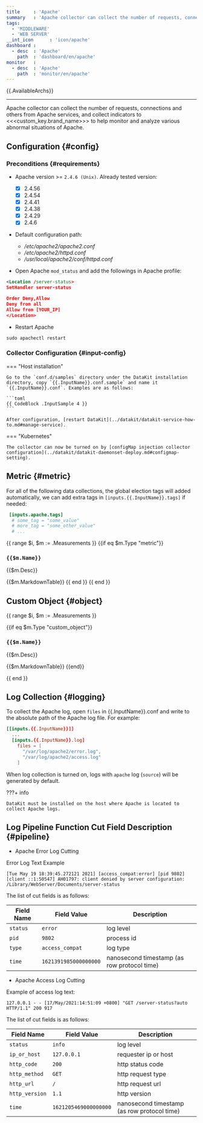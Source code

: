 ```yaml
---
title     : 'Apache'
summary   : 'Apache collector can collect the number of requests, connections, etc. from the Apache service'
tags:
  - 'MIDDLEWARE'
  - 'WEB SERVER'
__int_icon      : 'icon/apache'
dashboard :
  - desc  : 'Apache'
    path  : 'dashboard/en/apache'
monitor   :
  - desc  : 'Apache'
    path  : 'monitor/en/apache'
---
```


{{.AvailableArchs}}

---

Apache collector can collect the number of requests, connections and others from Apache services, and collect indicators to <<<custom_key.brand_name>>> to help monitor and analyze various abnormal situations of Apache.

## Configuration {#config}

### Preconditions {#requirements}

- Apache version >= `2.4.6 (Unix)`. Already tested version:
    - [x] 2.4.56
    - [x] 2.4.54
    - [x] 2.4.41
    - [x] 2.4.38
    - [x] 2.4.29
    - [x] 2.4.6

- Default configuration path:
    - */etc/apache2/apache2.conf*
    - */etc/apache2/httpd.conf*
    - */usr/local/apache2/conf/httpd.conf*

- Open Apache `mod_status` and add the followings in Apache profile:

```xml
<Location /server-status>
SetHandler server-status

Order Deny,Allow
Deny from all
Allow from [YOUR_IP]
</Location>
```

- Restart Apache

```shell
sudo apachectl restart
```

### Collector Configuration {#input-config}

<!-- markdownlint-disable MD046 -->
=== "Host installation"

    Go to the `conf.d/samples` directory under the DataKit installation directory, copy `{{.InputName}}.conf.sample` and name it `{{.InputName}}.conf`. Examples are as follows:
    
    ```toml
    {{ CodeBlock .InputSample 4 }}
    ```
    
    After configuration, [restart DataKit](../datakit/datakit-service-how-to.md#manage-service).

=== "Kubernetes"

    The collector can now be turned on by [configMap injection collector configuration](../datakit/datakit-daemonset-deploy.md#configmap-setting).

## Metric {#metric}

For all of the following data collections, the global election tags will added automatically, we can add extra tags in `[inputs.{{.InputName}}.tags]` if needed:

``` toml
 [inputs.apache.tags]
  # some_tag = "some_value"
  # more_tag = "some_other_value"
  # ...
```

{{ range $i, $m := .Measurements }}
{{if eq $m.Type "metric"}}

### `{{$m.Name}}`

{{$m.Desc}}

{{$m.MarkdownTable}}
{{ end }}
{{ end }}

## Custom Object {#object}

{{ range $i, $m := .Measurements }}

{{if eq $m.Type "custom_object"}}

### `{{$m.Name}}`

{{$m.Desc}}

{{$m.MarkdownTable}}
{{end}}

{{ end }}

## Log Collection {#logging}

To collect the Apache log, open  `files` in {{.InputName}}.conf and write to the absolute path of the Apache log file. For example:

```toml
[[inputs.{{.InputName}}]]
  ...
  [inputs.{{.InputName}}.log]
    files = [
      "/var/log/apache2/error.log",
      "/var/log/apache2/access.log"
    ]
```

When log collection is turned on, logs with `apache` log (`source`) will be generated by default.

<!-- markdownlint-disable MD046 -->
???+ info

    DataKit must be installed on the host where Apache is located to collect Apache logs.
<!-- markdownlint-enable -->

## Log Pipeline Function Cut Field Description {#pipeline}

- Apache Error Log Cutting

Error Log Text Example

```log
[Tue May 19 18:39:45.272121 2021] [access_compat:error] [pid 9802] [client ::1:50547] AH01797: client denied by server configuration: /Library/WebServer/Documents/server-status
```

The list of cut fields is as follows:

| Field Name   | Field Value                | Description                         |
| ---      | ---                   | ---                          |
| `status` | `error`               | log level                     |
| `pid`    | `9802`                | process id                      |
| `type`   | `access_compat`       | log type                     |
| `time`   | `1621391985000000000` | nanosecond timestamp (as row protocol time) |

- Apache Access Log Cutting

Example of access log text:

```log
127.0.0.1 - - [17/May/2021:14:51:09 +0800] "GET /server-status?auto HTTP/1.1" 200 917
```

The list of cut fields is as follows:

| Field Name         | Field Value                | Description                         |
| ---            | ---                   | ---                          |
| `status`       | `info`                | log level                     |
| `ip_or_host`   | `127.0.0.1`           | requester ip or host             |
| `http_code`    | `200`                 | http status code             |
| `http_method`  | `GET`                 | http request type                |
| `http_url`     | `/`                   | http request url                 |
| `http_version` | `1.1`                 | http version                 |
| `time`         | `1621205469000000000` | nanosecond timestamp (as row protocol time) |
